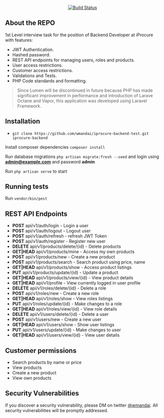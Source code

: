 <p align="center">
<a href="https://travis-ci.org/laravel/framework"><img src="https://travis-ci.org/laravel/framework.svg" alt="Build Status"></a>

## About the REPO

1st Level interview task for the position of Backend Developer at iProcure with features:

- JWT Authentication.
- Hashed password.
- REST API endpoints for managing users, roles and products.
- User access restrictions.
- Customer access restrictions.
- Validations and Tests.
- PHP Code standards and formatting.

> Since Lumen will be discontinued in future because PHP has made significant improvement in performance and introduction of Larave Octane and Vapor, this application was developed using Laravel Framework.

## Installation

- ```git clone https://github.com/wmandai/iprocure-backend-test.git iprocure-backend```  

Install composer dependencies ```composer install```

Run database migrations ```php artisan migrate:fresh --seed``` and login using **admin@example.com** and password **admin**

Run ```php artisan serve``` to start

## Running tests
Run ```vendor/bin/pest```

## REST API Endpoints
- **POST** api/v1/auth/login - Login a user
- **POST**  api/v1/auth/logout - Logout user
- **POST**      api/v1/auth/refresh - refresh JWT Token
- **POST**      api/v1/auth/register - Register new user
- **DELETE**    api/v1/products/delete/{id} - Delete products
- **GET|HEAD**  api/v1/products/mine - Access my own products
- **POST**      api/v1/products/new - Create a new product
- **POST**      api/v1/products/search - Search product using price, name
- **GET|HEAD**  api/v1/products/show - Access product listings
- **PUT**       api/v1/products/update/{id} - Update a product
- **GET|HEAD**  api/v1/products/view/{id} - View product details
- **GET|HEAD**  api/v1/profile - View currently logged in user profile
- **DELETE**    api/v1/roles/delete/{id}  - Delete a role
- **POST**      api/v1/roles/new - Create a new role
- **GET|HEAD**  api/v1/roles/show - View roles listings
- **PUT**       api/v1/roles/update/{id} - Make changes to a role
- **GET|HEAD**  api/v1/roles/view/{id}  - View role details
- **DELETE**    api/v1/users/delete/{id} - Delete a user
- **POST**      api/v1/users/new - Create a new user
- **GET|HEAD**  api/v1/users/show - Show user listings
- **PUT**       api/v1/users/update/{id} - Make changes to user
- **GET|HEAD**  api/v1/users/view/{id}  - View user details

## Customer permissions
- Search products by name or price
- View products
- Create a new product
- View own products

## Security Vulnerabilities

If you discover a security vulnerability, please DM on twitter [@wmandai](https://twitter.com/wmandai). All security vulnerabilities will be promptly addressed.
